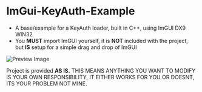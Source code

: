 # ImGui-KeyAuth-Example
- A base/example for a KeyAuth loader, built in C++, using ImGUI DX9 WIN32
- You **MUST** import ImGUI yourself, it is **NOT** included with the project, but **IS** setup for a simple drag and drop of ImGUI

![Preview Image](https://github.com/ifBars/ImGuiDX9-KeyAuth-Loader-Example/assets/114284668/4bd37521-ecfd-4140-9ab6-e83deafa565b)

Project is provided **AS IS.** THIS MEANS ANYTHING YOU WANT TO MODIFY IS YOUR OWN RESPONSIBILITY, IT EITHER WORKS FOR YOU OR DOESNT, ITS YOUR PROBLEM NOT MINE.
